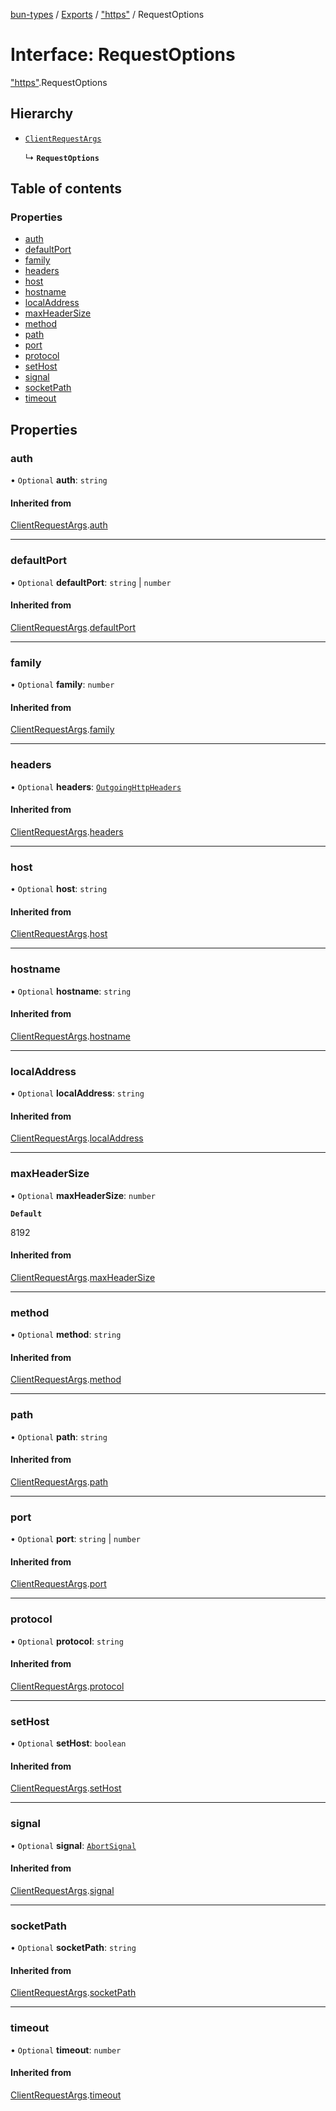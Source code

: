 [bun-types](https://github.com/oven-sh/bun-types/blob/master/api-docs/README.md) / [Exports](https://github.com/oven-sh/bun-types/blob/master/api-docs/modules.md) / ["https"](https://github.com/oven-sh/bun-types/blob/master/api-docs/modules/https_.md) / RequestOptions

# Interface: RequestOptions

["https"](https://github.com/oven-sh/bun-types/blob/master/api-docs/modules/https_.md).RequestOptions

## Hierarchy

- [`ClientRequestArgs`](https://github.com/oven-sh/bun-types/blob/master/api-docs/interfaces/http_.ClientRequestArgs.md)

  ↳ **`RequestOptions`**

## Table of contents

### Properties

- [auth](https://github.com/oven-sh/bun-types/blob/master/api-docs/interfaces/https_.RequestOptions.md#auth)
- [defaultPort](https://github.com/oven-sh/bun-types/blob/master/api-docs/interfaces/https_.RequestOptions.md#defaultport)
- [family](https://github.com/oven-sh/bun-types/blob/master/api-docs/interfaces/https_.RequestOptions.md#family)
- [headers](https://github.com/oven-sh/bun-types/blob/master/api-docs/interfaces/https_.RequestOptions.md#headers)
- [host](https://github.com/oven-sh/bun-types/blob/master/api-docs/interfaces/https_.RequestOptions.md#host)
- [hostname](https://github.com/oven-sh/bun-types/blob/master/api-docs/interfaces/https_.RequestOptions.md#hostname)
- [localAddress](https://github.com/oven-sh/bun-types/blob/master/api-docs/interfaces/https_.RequestOptions.md#localaddress)
- [maxHeaderSize](https://github.com/oven-sh/bun-types/blob/master/api-docs/interfaces/https_.RequestOptions.md#maxheadersize)
- [method](https://github.com/oven-sh/bun-types/blob/master/api-docs/interfaces/https_.RequestOptions.md#method)
- [path](https://github.com/oven-sh/bun-types/blob/master/api-docs/interfaces/https_.RequestOptions.md#path)
- [port](https://github.com/oven-sh/bun-types/blob/master/api-docs/interfaces/https_.RequestOptions.md#port)
- [protocol](https://github.com/oven-sh/bun-types/blob/master/api-docs/interfaces/https_.RequestOptions.md#protocol)
- [setHost](https://github.com/oven-sh/bun-types/blob/master/api-docs/interfaces/https_.RequestOptions.md#sethost)
- [signal](https://github.com/oven-sh/bun-types/blob/master/api-docs/interfaces/https_.RequestOptions.md#signal)
- [socketPath](https://github.com/oven-sh/bun-types/blob/master/api-docs/interfaces/https_.RequestOptions.md#socketpath)
- [timeout](https://github.com/oven-sh/bun-types/blob/master/api-docs/interfaces/https_.RequestOptions.md#timeout)

## Properties

### auth

• `Optional` **auth**: `string`

#### Inherited from

[ClientRequestArgs](https://github.com/oven-sh/bun-types/blob/master/api-docs/interfaces/http_.ClientRequestArgs.md).[auth](https://github.com/oven-sh/bun-types/blob/master/api-docs/interfaces/http_.ClientRequestArgs.md#auth)

___

### defaultPort

• `Optional` **defaultPort**: `string` \| `number`

#### Inherited from

[ClientRequestArgs](https://github.com/oven-sh/bun-types/blob/master/api-docs/interfaces/http_.ClientRequestArgs.md).[defaultPort](https://github.com/oven-sh/bun-types/blob/master/api-docs/interfaces/http_.ClientRequestArgs.md#defaultport)

___

### family

• `Optional` **family**: `number`

#### Inherited from

[ClientRequestArgs](https://github.com/oven-sh/bun-types/blob/master/api-docs/interfaces/http_.ClientRequestArgs.md).[family](https://github.com/oven-sh/bun-types/blob/master/api-docs/interfaces/http_.ClientRequestArgs.md#family)

___

### headers

• `Optional` **headers**: [`OutgoingHttpHeaders`](https://github.com/oven-sh/bun-types/blob/master/api-docs/interfaces/http_.OutgoingHttpHeaders.md)

#### Inherited from

[ClientRequestArgs](https://github.com/oven-sh/bun-types/blob/master/api-docs/interfaces/http_.ClientRequestArgs.md).[headers](https://github.com/oven-sh/bun-types/blob/master/api-docs/interfaces/http_.ClientRequestArgs.md#headers)

___

### host

• `Optional` **host**: `string`

#### Inherited from

[ClientRequestArgs](https://github.com/oven-sh/bun-types/blob/master/api-docs/interfaces/http_.ClientRequestArgs.md).[host](https://github.com/oven-sh/bun-types/blob/master/api-docs/interfaces/http_.ClientRequestArgs.md#host)

___

### hostname

• `Optional` **hostname**: `string`

#### Inherited from

[ClientRequestArgs](https://github.com/oven-sh/bun-types/blob/master/api-docs/interfaces/http_.ClientRequestArgs.md).[hostname](https://github.com/oven-sh/bun-types/blob/master/api-docs/interfaces/http_.ClientRequestArgs.md#hostname)

___

### localAddress

• `Optional` **localAddress**: `string`

#### Inherited from

[ClientRequestArgs](https://github.com/oven-sh/bun-types/blob/master/api-docs/interfaces/http_.ClientRequestArgs.md).[localAddress](https://github.com/oven-sh/bun-types/blob/master/api-docs/interfaces/http_.ClientRequestArgs.md#localaddress)

___

### maxHeaderSize

• `Optional` **maxHeaderSize**: `number`

**`Default`**

8192

#### Inherited from

[ClientRequestArgs](https://github.com/oven-sh/bun-types/blob/master/api-docs/interfaces/http_.ClientRequestArgs.md).[maxHeaderSize](https://github.com/oven-sh/bun-types/blob/master/api-docs/interfaces/http_.ClientRequestArgs.md#maxheadersize)

___

### method

• `Optional` **method**: `string`

#### Inherited from

[ClientRequestArgs](https://github.com/oven-sh/bun-types/blob/master/api-docs/interfaces/http_.ClientRequestArgs.md).[method](https://github.com/oven-sh/bun-types/blob/master/api-docs/interfaces/http_.ClientRequestArgs.md#method)

___

### path

• `Optional` **path**: `string`

#### Inherited from

[ClientRequestArgs](https://github.com/oven-sh/bun-types/blob/master/api-docs/interfaces/http_.ClientRequestArgs.md).[path](https://github.com/oven-sh/bun-types/blob/master/api-docs/interfaces/http_.ClientRequestArgs.md#path)

___

### port

• `Optional` **port**: `string` \| `number`

#### Inherited from

[ClientRequestArgs](https://github.com/oven-sh/bun-types/blob/master/api-docs/interfaces/http_.ClientRequestArgs.md).[port](https://github.com/oven-sh/bun-types/blob/master/api-docs/interfaces/http_.ClientRequestArgs.md#port)

___

### protocol

• `Optional` **protocol**: `string`

#### Inherited from

[ClientRequestArgs](https://github.com/oven-sh/bun-types/blob/master/api-docs/interfaces/http_.ClientRequestArgs.md).[protocol](https://github.com/oven-sh/bun-types/blob/master/api-docs/interfaces/http_.ClientRequestArgs.md#protocol)

___

### setHost

• `Optional` **setHost**: `boolean`

#### Inherited from

[ClientRequestArgs](https://github.com/oven-sh/bun-types/blob/master/api-docs/interfaces/http_.ClientRequestArgs.md).[setHost](https://github.com/oven-sh/bun-types/blob/master/api-docs/interfaces/http_.ClientRequestArgs.md#sethost)

___

### signal

• `Optional` **signal**: [`AbortSignal`](https://github.com/oven-sh/bun-types/blob/master/api-docs/modules.md#abortsignal)

#### Inherited from

[ClientRequestArgs](https://github.com/oven-sh/bun-types/blob/master/api-docs/interfaces/http_.ClientRequestArgs.md).[signal](https://github.com/oven-sh/bun-types/blob/master/api-docs/interfaces/http_.ClientRequestArgs.md#signal)

___

### socketPath

• `Optional` **socketPath**: `string`

#### Inherited from

[ClientRequestArgs](https://github.com/oven-sh/bun-types/blob/master/api-docs/interfaces/http_.ClientRequestArgs.md).[socketPath](https://github.com/oven-sh/bun-types/blob/master/api-docs/interfaces/http_.ClientRequestArgs.md#socketpath)

___

### timeout

• `Optional` **timeout**: `number`

#### Inherited from

[ClientRequestArgs](https://github.com/oven-sh/bun-types/blob/master/api-docs/interfaces/http_.ClientRequestArgs.md).[timeout](https://github.com/oven-sh/bun-types/blob/master/api-docs/interfaces/http_.ClientRequestArgs.md#timeout)

